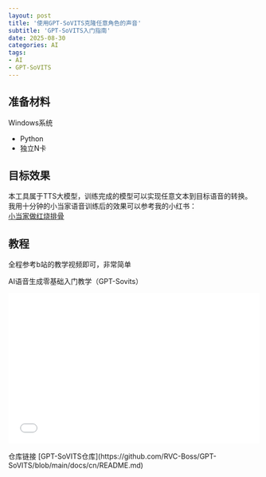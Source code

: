 ```yaml
---
layout: post
title: '使用GPT-SoVITS克隆任意角色的声音'
subtitle: 'GPT-SoVITS入门指南'
date: 2025-08-30
categories: AI
tags: 
- AI
- GPT-SoVITS
---
```


## 准备材料
Windows系统
* Python
* 独立N卡

## 目标效果
本工具属于TTS大模型，训练完成的模型可以实现任意文本到目标语音的转换。  
我用十分钟的小当家语音训练后的效果可以参考我的小红书：  
[小当家做红烧排骨](https://www.xiaohongshu.com/explore/689ca47a000000001c0337e7?xsec_token=ABLHH3DhLOaE5legnyu-94WGoO5g_PIlXI6R_cDTSl72M=&xsec_source=pc_user)

## 教程
全程参考b站的教学视频即可，非常简单

AI语音生成零基础入门教学（GPT-Sovits）
<div style="position: relative; padding: 30% 45%;">
<iframe style="position: absolute; width: 100%; height: 100%; left: 0; top: 0;" src="//player.bilibili.com/player.html?isOutside=true&aid=113201312173790&bvid=BV1nexGebELa&cid=26008092788&p=1&high_quality=1" frameborder="no" scrolling="no"></iframe>
</div>
<p></p>
仓库链接
[GPT-SoVITS仓库](https://github.com/RVC-Boss/GPT-SoVITS/blob/main/docs/cn/README.md)